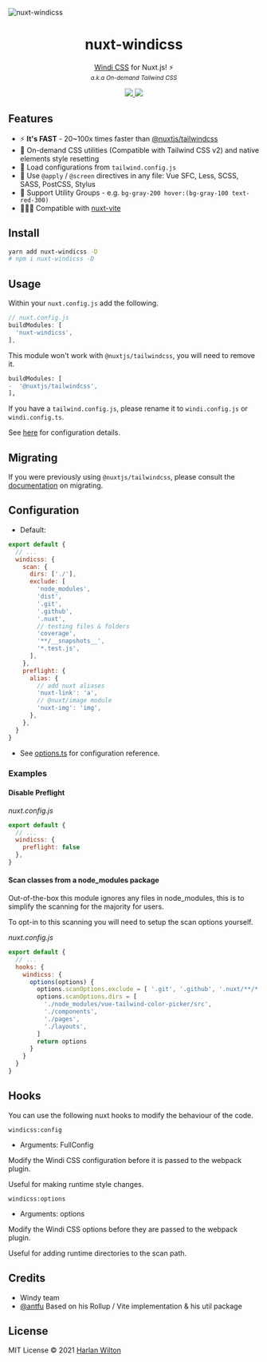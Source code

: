 ![nuxt-windicss](https://repository-images.githubusercontent.com/343991410/68f83b80-811f-11eb-9638-51aed75785c4)

<h1 align='center'>nuxt-windicss</h1>

<p align='center'><a href="https://windicss.org/">Windi CSS</a> for Nuxt.js! ⚡️<br>
<sup><em>a.k.a On-demand Tailwind CSS</em></sup>
</p>

<p align='center'>
<a href='https://www.npmjs.com/package/nuxt-windicss'>
<img src='https://img.shields.io/npm/v/nuxt-windicss?color=0EA5E9&label='>
<img src='https://github.com/windicss/nuxt-windicss-module/actions/workflows/test.yml/badge.svg' >
</a>
</p>


## Features

- ⚡️ **It's FAST** - 20~100x times faster than [@nuxtjs/tailwindcss](https://github.com/nuxt-community/tailwindcss-module)
- 🧩 On-demand CSS utilities (Compatible with Tailwind CSS v2) and native elements style resetting
- 🍃 Load configurations from `tailwind.config.js`
- 📄 Use `@apply` / `@screen` directives in any file: Vue SFC, Less, SCSS, SASS, PostCSS, Stylus
- 🎳 Support Utility Groups - e.g. `bg-gray-200 hover:(bg-gray-100 text-red-300)`
- 🧑‍🤝‍🧑 Compatible with [nuxt-vite](https://github.com/nuxt/vite)

## Install

```bash
yarn add nuxt-windicss -D
# npm i nuxt-windicss -D
```

## Usage

Within your `nuxt.config.js` add the following.

```js
// nuxt.config.js
buildModules: [
  'nuxt-windicss',
],
```

This module won't work with `@nuxtjs/tailwindcss`, you will need to remove it.

```diff
buildModules: [
-  '@nuxtjs/tailwindcss',
],
```

If you have a `tailwind.config.js`, please rename it to `windi.config.js` or `windi.config.ts`.

See [here](https://windicss.netlify.app/guide/configuration.html) for configuration details.


## Migrating

If you were previously using `@nuxtjs/tailwindcss`, please consult the [documentation](https://windicss.netlify.app/guide/migration.html) on migrating.

## Configuration

- Default:
```js
export default {
  // ...
  windicss: {
    scan: {
      dirs: ['./'],
      exclude: [
        'node_modules',
        'dist',
        '.git',
        '.github',
        '.nuxt',
        // testing files & folders
        'coverage',
        '**/__snapshots__',
        '*.test.js',
      ],
    },
    preflight: {
      alias: {
        // add nuxt aliases
        'nuxt-link': 'a',
        // @nuxt/image module
        'nuxt-img': 'img',
      },
    },
  }
}
```  

- See [options.ts](https://github.com/windicss/vite-plugin-windicss/blob/main/packages/plugin-utils/src/options.ts) for configuration reference.

### Examples

#### Disable Preflight

_nuxt.config.js_
```js
export default {
  // ...
  windicss: {
    preflight: false
  },
}  
```

#### Scan classes from a node_modules package

Out-of-the-box this module ignores any files in node_modules, this is to simplify
the scanning for the majority for users.

To opt-in to this scanning you will need to setup the scan options yourself.

_nuxt.config.js_
````js
export default {
  // ...
  hooks: {
    windicss: {
      options(options) {
        options.scanOptions.exclude = [ '.git', '.github', '.nuxt/**/*' ]
        options.scanOptions.dirs = [
          './node_modules/vue-tailwind-color-picker/src',
          './components',
          './pages',
          './layouts',
        ]
        return options
      }
    }
  }
}
````

## Hooks

You can use the following nuxt hooks to modify the behaviour of the code.

`windicss:config`
- Arguments: FullConfig

Modify the Windi CSS configuration before it is passed to the webpack plugin.

Useful for making runtime style changes.

`windicss:options`
- Arguments: options

Modify the Windi CSS options before they are passed to the webpack plugin. 

Useful for adding runtime directories to the scan path.

## Credits

- Windy team
- [@antfu](https://github.com/antfu) Based on his Rollup / Vite implementation & his util package


## License

MIT License © 2021 [Harlan Wilton](https://github.com/harlan-zw)

